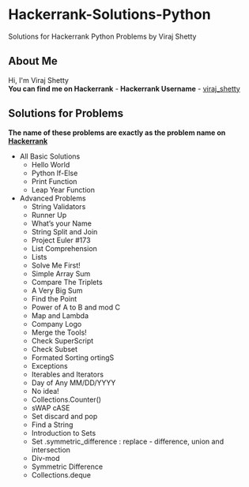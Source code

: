 # Hackerrank-Solutions-Python
Solutions for Hackerrank Python Problems by Viraj Shetty

## About Me
Hi, I'm Viraj Shetty  
**You can find me on Hackerrank** - 
**Hackerrank Username** - [viraj_shetty](https://www.hackerrank.com/viraj_shetty?hr_r=1)

## Solutions for Problems
**The name of these problems are exactly as the problem name on [Hackerrank](https://www.hackerrank.com/domains/python)**
- All Basic Solutions
  - Hello World
  - Python If-Else
  - Print Function
  - Leap Year Function
- Advanced Problems
  - String Validators
  - Runner Up
  - What’s your Name
  - String Split and Join
  - Project Euler #173
  - List Comprehension
  - Lists
  - Solve Me First!
  - Simple Array Sum
  - Compare The Triplets
  - A Very Big Sum
  - Find the Point
  - Power of A to B and mod C
  - Map and Lambda
  - Company Logo
  - Merge the Tools!
  - Check SuperScript
  - Check Subset
  - Formated Sorting ortingS
  - Exceptions
  - Iterables and Iterators
  - Day of Any MM/DD/YYYY
  - No idea!
  - Collections.Counter()
  - sWAP cASE
  - Set discard and pop
  - Find a String
  - Introduction to Sets
  - Set .symmetric_difference : replace - difference, union and intersection
  - Div-mod
  - Symmetric Difference
  - Collections.deque
